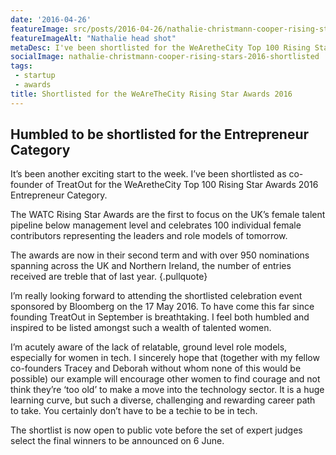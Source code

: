 ```yaml
---
date: '2016-04-26'
featureImage: src/posts/2016-04-26/nathalie-christmann-cooper-rising-stars-2016-shortlisted.jpg
featureImageAlt: "Nathalie head shot"
metaDesc: I've been shortlisted for the WeAretheCity Top 100 Rising Star Awards 2016 Entrepreneur Category and I need your vote!
socialImage: nathalie-christmann-cooper-rising-stars-2016-shortlisted
tags:
 - startup
 - awards
title: Shortlisted for the WeAreTheCity Rising Star Awards 2016
---
```


## Humbled to be shortlisted for the Entrepreneur Category

It’s been another exciting start to the week. I’ve been shortlisted as co-founder of TreatOut for the WeAretheCity Top 100 Rising Star Awards 2016 Entrepreneur Category.

The WATC Rising Star Awards are the first to focus on the UK’s female talent pipeline below management level and celebrates 100 individual female contributors representing the leaders and role models of tomorrow.

The awards are now in their second term and with over 950 nominations spanning across the UK and Northern Ireland, the number of entries received are treble that of last year. {.pullquote}

I’m really looking forward to attending the shortlisted celebration event sponsored by Bloomberg on the 17 May 2016. To have come this far since founding TreatOut in September is breathtaking. I feel both humbled and inspired to be listed amongst such a wealth of talented women.

I’m acutely aware of the lack of relatable, ground level role models, especially for women in tech. I sincerely hope that (together with my fellow co-founders Tracey and Deborah without whom none of this would be possible) our example will encourage other women to find courage and not think they’re ‘too old’ to make a move into the technology sector. It is a huge learning curve, but such a diverse, challenging and rewarding career path to take. You certainly don’t have to be a techie to be in tech.

The shortlist is now open to public vote before the set of expert judges select the final winners to be announced on 6 June.
